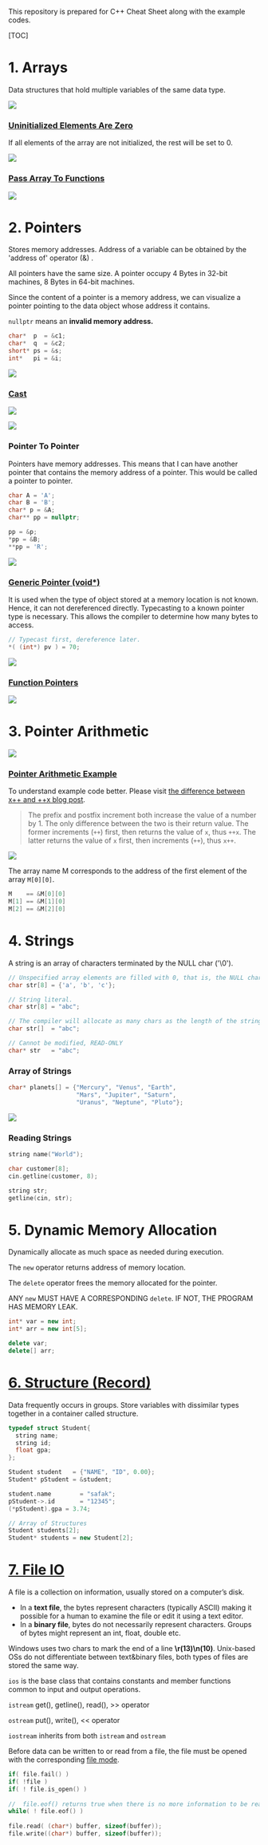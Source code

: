 This repository is prepared for C++ Cheat Sheet along with the example codes.

[TOC]

# 1. Arrays

Data structures that hold multiple variables of the same data type.

![](./Photos/1-Arrays/1-Array.png)



### [Uninitialized Elements Are Zero](http://tpcg.io/iY01WA)

If all elements of the array are not initialized, the rest will be set to 0.

![](./Photos/1-Arrays/2-Example-Code-Array-Initialization.png)



### [Pass Array To Functions](http://tpcg.io/BeBk25)

![](./Photos/1-Arrays/3-Example-Code-Sum.png)

# 2. Pointers

Stores memory addresses. Address of a variable can be obtained by the 'address of' operator (&) .

All pointers have the same size. A pointer occupy 4 Bytes in 32-bit machines, 8 Bytes in 64-bit machines.

Since the content of a pointer is a memory address, we can visualize a pointer pointing to the data object whose address it contains.

`nullptr` means an **invalid memory address.**

```c++
char*  p  = &c1;
char*  q  = &c2;
short* ps = &s;
int*   pi = &i;
```

![](./Photos/2-Pointers/1-Visualization.png)

### [Cast](http://tpcg.io/pxHcKc)

![](./Photos/2-Pointers/2-Cast.png)

![](./Photos/2-Pointers/3-Example-Code-Cast.png)

### Pointer To Pointer

Pointers have memory addresses. This means that I can have another pointer that contains the memory address of a pointer. This would be called a pointer to pointer.

```c++
char A = 'A';
char B = 'B';
char* p = &A;
char** pp = nullptr;

pp = &p;
*pp = &B;
**pp = 'R';
```

![](./Photos/2-Pointers/4-Pointer-To-Pointer.png)

### [Generic Pointer (void*)](http://tpcg.io/e6mSGU)

It is used when the type of object stored at a memory location is not known. Hence, it can not dereferenced directly. Typecasting to a known pointer type is necessary. This allows the compiler to determine how many bytes to access.

```c++
// Typecast first, dereference later.
*( (int*) pv ) = 70;
```

![](./Photos/2-Pointers/5-Example-Code-Generic.png)

### [Function Pointers](http://tpcg.io/5N3aoV)

![](./Photos/2-Pointers/6-Example-Code-FunctionPointer.png)

# 3. Pointer Arithmetic

![](./Photos/3-PointerArithmetic/1-Pointer-Arithmetic.png)

### [Pointer Arithmetic Example](http://tpcg.io/SJswzo)

To understand example code better. Please visit [the difference between x++ and ++x blog post](https://dev.to/somedood/the-difference-between-x-and-x-44dl).

> The prefix and postfix increment both increase the value of a number by 1. The only difference between the two is their return value. The former increments (`++`) first, then returns the value of `x`, thus `++x`. The latter returns the value of `x` first, then increments (`++`), thus `x++`.

![](./Photos/3-PointerArithmetic/2-Example-Code-Pointer-Arithmetic.png)



The array name M corresponds to the address of the first element of the array `M[0][0]`.

``` cpp
M    == &M[0][0]
M[1] == &M[1][0]
M[2] == &M[2][0]
```

# 4. Strings

A string is an array of characters terminated by the NULL char ('\0').

```cpp
// Unspecified array elements are filled with 0, that is, the NULL char. 
char str[8] = {'a', 'b', 'c'};

// String literal.
char str[8] = "abc";

// The compiler will allocate as many chars as the length of the string + NULL character.
char str[]  = "abc";

// Cannot be modified, READ-ONLY
char* str   = "abc";
```

### Array of Strings

```cpp
char* planets[] = {"Mercury", "Venus", "Earth", 
                   "Mars", "Jupiter", "Saturn", 
                   "Uranus", "Neptune", "Pluto"};
```

![](./Photos/4-Strings/1-Array-Of-Strings.png)

### Reading Strings

```cpp
string name("World");

char customer[8];
cin.getline(customer, 8);

string str;
getline(cin, str);
```

# 5. Dynamic Memory Allocation

Dynamically allocate as much space as needed during execution.

The `new` operator returns address of memory location.

The `delete` operator frees the memory allocated for the pointer.

ANY `new` MUST HAVE A CORRESPONDING `delete`. IF NOT, THE PROGRAM HAS MEMORY LEAK.

```cpp
int* var = new int;
int* arr = new int[5];

delete var;
delete[] arr;
```

# [6. Structure (Record)](http://tpcg.io/zNV90V)

Data frequently occurs in groups. Store variables with dissimilar types together in a container called structure.

```cpp
typedef struct Student{
  string name;
  string id;
  float gpa;
};

Student student   = {"NAME", "ID", 0.00};
Student* pStudent = &student;

student.name		= "safak";
pStudent->.id		= "12345";
(*pStudent).gpa = 3.74;

// Array of Structures
Student students[2];
Student* students = new Student[2];
```

# [7. File IO](https://repl.it/@safak17/ComputerProgramming-7-FileIO)

A file is a collection on information, usually stored on a computer’s disk.

- In a **text file**, the bytes represent characters (typically ASCII) making it possible for a human to examine the file or edit it using a text editor.
- In a **binary file**, bytes do not necessarily represent characters. Groups of bytes might represent an int, float, double etc.

Windows uses two chars to mark the end of a line **\r(13)\n(10)**. Unix-based OSs do not differentiate between text&binary files, both types of files are stored the same way.

`ios` is the base class that contains constants and member functions common to input and output operations.

`istream` get(), getline(), read(), >> operator

`ostream` put(), write(), << operator

`iostream` inherits from both `istream` and `ostream`

Before data can be written to or read from a file, the file must be opened with the corresponding [file mode](https://www.tutorialspoint.com/cplusplus/cpp_files_streams.htm).

```cpp
if( file.fail() )
if( !file )
if( ! file.is_open() )
  
//	file.eof() returns true when there is no more information to be read.
while( ! file.eof() )	
  
file.read( (char*) buffer, sizeof(buffer));
file.write((char*) buffer, sizeof(buffer));
```
